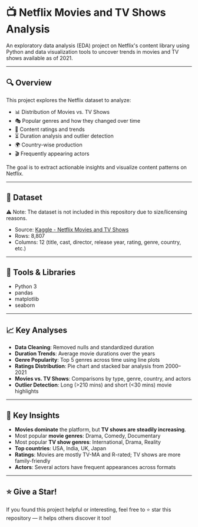 # 📺 Netflix Movies and TV Shows Analysis

An exploratory data analysis (EDA) project on Netflix's content library using Python and data visualization tools to uncover trends in movies and TV shows available as of 2021.

---

## 🔍 Overview

This project explores the Netflix dataset to analyze:

- 📊 Distribution of Movies vs. TV Shows
- 🎭 Popular genres and how they changed over time
- 🔞 Content ratings and trends
- ⏳ Duration analysis and outlier detection
- 🌍 Country-wise production
- 🎬 Frequently appearing actors

The goal is to extract actionable insights and visualize content patterns on Netflix.

---

## 📁 Dataset
⚠️ Note: The dataset is not included in this repository due to size/licensing reasons.
- Source: [Kaggle - Netflix Movies and TV Shows](https://www.kaggle.com/datasets/shivamb/netflix-shows)
- Rows: 8,807
- Columns: 12 (title, cast, director, release year, rating, genre, country, etc.)

---

## 🧰 Tools & Libraries

- Python 3
- pandas
- matplotlib
- seaborn

---

## 📈 Key Analyses

- **Data Cleaning**: Removed nulls and standardized duration
- **Duration Trends**: Average movie durations over the years
- **Genre Popularity**: Top 5 genres across time using line plots
- **Ratings Distribution**: Pie chart and stacked bar analysis from 2000–2021
- **Movies vs. TV Shows**: Comparisons by type, genre, country, and actors
- **Outlier Detection**: Long (>210 mins) and short (<30 mins) movie highlights

---

## 🧠 Key Insights

- **Movies dominate** the platform, but **TV shows are steadily increasing**.
- Most popular **movie genres**: Drama, Comedy, Documentary  
- Most popular **TV show genres**: International, Drama, Reality
- **Top countries**: USA, India, UK, Japan
- **Ratings**: Movies are mostly TV-MA and R-rated; TV shows are more family-friendly
- **Actors**: Several actors have frequent appearances across formats

---
## ⭐️ Give a Star!

If you found this project helpful or interesting, feel free to ⭐️ star this repository — it helps others discover it too!


